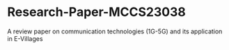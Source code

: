 # Research-Paper-MCCS23038
A review paper on communication technologies (1G-5G) and its application in E-Villages
